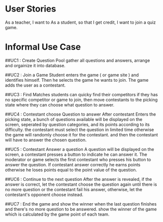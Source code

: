 User Stories
============
As a teacher, I want to
As a student, so that I get credit, I want to join a quiz game.

Informal Use Case
===================

##UC1 : Create Question Pool
gather all questions and answers, arrange and orgainize it into database.

##UC2 : Join a Game
Student enters the game ( or game site ) and identifies himself. Then he selects the game he wants to join. The game adds the user as a contestant.

##UC3 : Find Matches
students can quicky find their competitors if they has no specific competitor or game to join, then move contestants to the picking state where they can choose what question to answer.

##UC4 : Contestant choose Question to answer
After contestant Enters the picking state, a bunch of questions available will be displayed on the screen, seperated by question categories, and its points according to its difficulty. the contestant must select the question in limited time otherwise the game will randomly choose it for the contestant. and then the contestant will have to answer the chosen question.

##UC5 : Contestant Answer a question
A question will be displayed on the screen, a contestant presses a button to indicate he can answer it. The moderator or game selects the first contestant who presses his button to answer the question. If contestant answer correctly he earns points otherwise he loses points equal to the point value of the question.

##UC6 : Continue to the next question
After the answer is revealed, if the answer is correct, let the contestant choose the question again until there is no more question or the contestant fail his answer, otherwise, let the contestant's opponent choose instead.

##UC7 : End the game and show the winner
when the last question finishes and there's no more question to be answered. show the winner of the game which is calculated by the game point of each team.
